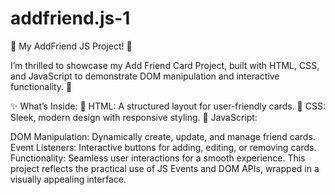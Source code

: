 # addfriend.js-1

🌟 My AddFriend JS Project! 🌟

I’m thrilled to showcase my Add Friend Card Project, built with HTML, CSS, and JavaScript to demonstrate DOM manipulation and interactive functionality. 🚀

✨ What’s Inside:
🔹 HTML: A structured layout for user-friendly cards.
🔹 CSS: Sleek, modern design with responsive styling.
🔹 JavaScript:

DOM Manipulation: Dynamically create, update, and manage friend cards.
Event Listeners: Interactive buttons for adding, editing, or removing cards.
Functionality: Seamless user interactions for a smooth experience.
This project reflects the practical use of JS Events and DOM APIs, wrapped in a visually appealing interface.


